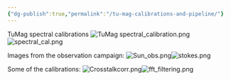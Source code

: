 ```yaml
---
{"dg-publish":true,"permalink":"/tu-mag-calibrations-and-pipeline/"}
---
```




TuMag spectral calibrations
![TuMag spectral_calibration.png](/img/user/Attachments/TuMag%20spectral_calibration.png)
![spectral_cal.png](/img/user/Attachments/spectral_cal.png)

Images from the observation campaign:
![Sun_obs.png](/img/user/Attachments/Sun_obs.png)![stokes.png](/img/user/Attachments/stokes.png)

Some of the calibrations:
![Crosstalkcorr.png](/img/user/Attachments/Crosstalkcorr.png)![fft_filtering.png](/img/user/Attachments/fft_filtering.png)

